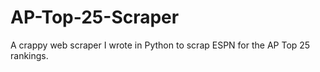 # AP-Top-25-Scraper
A crappy web scraper I wrote in Python to scrap ESPN for the AP Top 25 rankings. 
